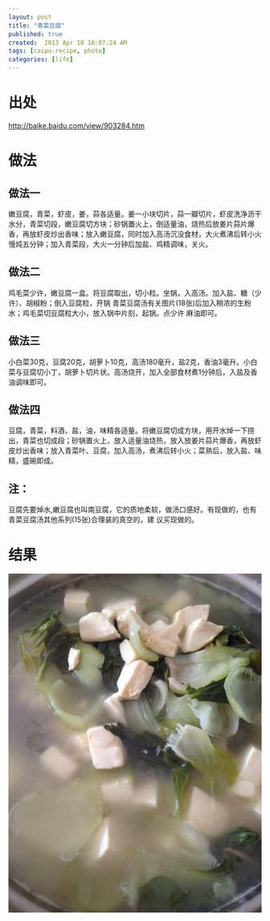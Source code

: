 ```yaml
---
layout: post
title: "青菜豆腐"
published: true
created:  2013 Apr 10 10:07:24 AM
tags: [caipu-recipe, photo]
categories: [life]
---
```


# 出处 
http://baike.baidu.com/view/903284.htm

# 做法

##  做法一
嫩豆腐，青菜，虾皮，姜，蒜各适量。姜一小块切片，蒜一瓣切片，虾皮洗净沥干水分，青菜切段，嫩豆腐切方块；砂锅置火上，倒适量油，烧热后放姜片蒜片爆香，再放虾皮炒出香味；放入嫩豆腐，同时加入高汤沉没食材，大火煮沸后转小火慢炖五分钟；加入青菜段，大火一分钟后加盐、鸡精调味，关火。

##  做法二
鸡毛菜少许，嫩豆腐一盒。将豆腐取出，切小粒。坐锅，入高汤。加入盐、糖（少许）、胡椒粉；倒入豆腐粒，开锅
青菜豆腐汤有关图片(18张)后加入稍浓的生粉水；鸡毛菜切豆腐粒大小，放入锅中片刻，起锅。点少许
麻油即可。

##  做法三
小白菜30克，豆腐20克，胡萝卜10克，高汤180毫升，盐2克，香油3毫升。小白菜与豆腐切小丁，胡萝卜切片状。高汤烧开，加入全部食材煮1分钟后，入盐及香油调味即可。

## 做法四
豆腐，青菜，料酒，盐，油，味精各适量。将嫩豆腐切成方块，用开水焯一下捞出，青菜也切成段；砂锅置火上，放入适量油烧热，放入放姜片蒜片爆香，再放虾皮炒出香味；放入青菜叶、豆腐，加入高汤，煮沸后转小火；菜熟后，放入盐、味精，盛碗即成。

## 注：
豆腐先要焯水,嫩豆腐也叫南豆腐，它的质地柔软，做汤口感好。有现做的，也有
青菜豆腐汤其他系列(15张)合理装的真空的，建
议买现做的。

# 结果

![qingcaidoufu](/images/qingcaidoufu.jpg "qingcaidoufu") 

